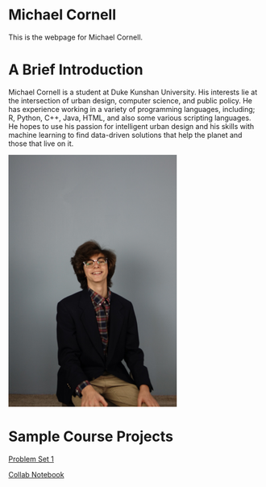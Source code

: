 # Michael Cornell

This is the webpage for Michael Cornell.

# A Brief Introduction

Michael Cornell is a student at Duke Kunshan University. His interests lie at the intersection of urban design, computer science, and public policy. He has experience working in a variety of programming languages, including; R, Python, C++, Java, HTML, and also some various scripting languages. He hopes to use his passion for intelligent urban design and his skills with machine learning to find data-driven solutions that help the planet and those that live on it.

<img src="https://raw.githubusercontent.com/Rising-Stars-by-Sunshine/Michael_Cornell-Profile/main/image/sitting.pic.jpg" height="500" alt="Michael Cornell, 2022 Colorized"/><br/>

# Sample Course Projects

[Problem Set 1](https://github.com/Rising-Stars-by-Sunshine/stats201-PS1-MichaelCornell)

[Collab Notebook](https://colab.research.google.com/drive/1UMjh1YQ5M-0-ItNjALH8jQE2FmG7qo74?usp=sharing)

